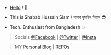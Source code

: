 - [Hello](https://sh808siam.github.io) ! 👋

- This is Shabab Hussain Siam / শাবাব হুসাইন সিয়াম 😎

- Tech. Enthusiast from Bangladesh ✨

> Socials [@Facebook](https://www.facebook.com/sh808siam) | [@Twitter](https://www.twitter.com/sh808siam) | [@Insta](https://www.instagram.com/sh808siam)

> MY [Personal Blog](https://sh808siam.github.io/Blog/) | [REPOs](https://github.com/sh808siam?tab=repositories)
